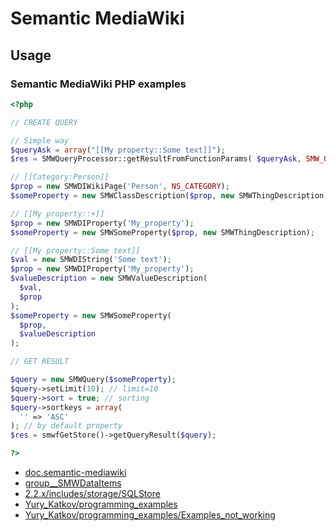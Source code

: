 # Semantic MediaWiki

## Usage

### Semantic MediaWiki PHP examples

```php
<?php

// CREATE QUERY

// Simple way
$queryAsk = array("[[My property::Some text]]");
$res = SMWQueryProcessor::getResultFromFunctionParams( $queryAsk, SMW_OUTPUT_WIKI );

// [[Category:Person]]
$prop = new SMWDIWikiPage('Person', NS_CATEGORY);
$someProperty = new SMWClassDescription($prop, new SMWThingDescription);

// [[My property::+]]
$prop = new SMWDIProperty('My_property');
$someProperty = new SMWSomeProperty($prop, new SMWThingDescription);

// [[My property::Some text]]
$val = new SMWDIString('Some text');
$prop = new SMWDIProperty('My_property');
$valueDescription = new SMWValueDescription(
  $val,
  $prop
);
$someProperty = new SMWSomeProperty(
  $prop,
  $valueDescription
);

// GET RESULT

$query = new SMWQuery($someProperty);
$query->setLimit(10); // limit=10
$query->sort = true; // sorting
$query->sortkeys = array(
  '' => 'ASC'
); // by default property
$res = smwfGetStore()->getQueryResult($query);

?>
```

* [doc.semantic-mediawiki](https://doc.semantic-mediawiki.org)
* [group__SMWDataItems](https://doc.semantic-mediawiki.org/group__SMWDataItems.html)
* [2.2.x/includes/storage/SQLStore](https://github.com/SemanticMediaWiki/SemanticMediaWiki/tree/2.2.x/includes/storage/SQLStore)
* [Yury_Katkov/programming_examples](https://www.semantic-mediawiki.org/wiki/User:Yury_Katkov/programming_examples)
* [Yury_Katkov/programming_examples/Examples_not_working](https://www.semantic-mediawiki.org/wiki/Thread:User_talk:Yury_Katkov/programming_examples/Examples_not_working)
